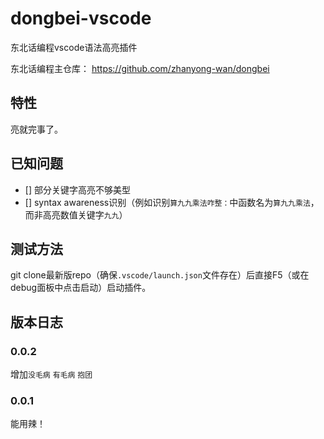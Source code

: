 # dongbei-vscode

东北话编程vscode语法高亮插件

东北话编程主仓库： https://github.com/zhanyong-wan/dongbei

## 特性

亮就完事了。

## 已知问题

- [] 部分关键字高亮不够美型
- [] syntax awareness识别（例如识别`算九九乘法咋整：`中函数名为`算九九乘法`，而非高亮数值关键字`九九`）

## 测试方法

git clone最新版repo（确保`.vscode/launch.json`文件存在）后直接F5（或在debug面板中点击启动）启动插件。

## 版本日志

### 0.0.2

增加`没毛病` `有毛病` `抱团`

### 0.0.1

能用辣！
